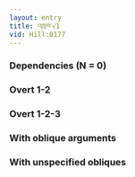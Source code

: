 ```yaml
---
layout: entry
title: འཁྲབ་√1
vid: Hill:0177
---
```

### Dependencies (N = 0)


### Overt 1-2


### Overt 1-2-3


### With oblique arguments


### With unspecified obliques
